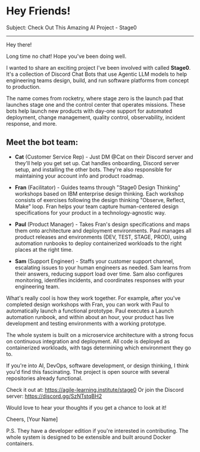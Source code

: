 # Hey Friends!

Subject: Check Out This Amazing AI Project - Stage0

---

Hey there!

Long time no chat! Hope you've been doing well.

I wanted to share an exciting project I've been involved with called **Stage0**. It's a collection of Discord Chat Bots that use Agentic LLM models to help engineering teams design, build, and run software platforms from concept to production.

The name comes from rocketry, where stage zero is the launch pad that launches stage one and the control center that operates missions. These bots help launch new products with day-one support for automated deployment, change management, quality control, observability, incident response, and more.

## Meet the bot team:

- **Cat** (Customer Service Rep) - Just DM @Cat on their Discord server and they'll help you get set up. Cat handles onboarding, Discord server setup, and installing the other bots. They're also responsible for maintaining your account info and product roadmap.

- **Fran** (Facilitator) - Guides teams through "Stage0 Design Thinking" workshops based on IBM enterprise design thinking. Each workshop consists of exercises following the design thinking "Observe, Reflect, Make" loop. Fran helps your team capture human-centered design specifications for your product in a technology-agnostic way.

- **Paul** (Product Manager) - Takes Fran's design specifications and maps them onto architecture and deployment environments. Paul manages all product releases and environments (DEV, TEST, STAGE, PROD), using automation runbooks to deploy containerized workloads to the right places at the right time.

- **Sam** (Support Engineer) - Staffs your customer support channel, escalating issues to your human engineers as needed. Sam learns from their answers, reducing support load over time. Sam also configures monitoring, identifies incidents, and coordinates responses with your engineering team.

What's really cool is how they work together. For example, after you've completed design workshops with Fran, you can work with Paul to automatically launch a functional prototype. Paul executes a Launch automation runbook, and within about an hour, your product has live development and testing environments with a working prototype.

The whole system is built on a microservice architecture with a strong focus on continuous integration and deployment. All code is deployed as containerized workloads, with tags determining which environment they go to.

If you're into AI, DevOps, software development, or design thinking, I think you'd find this fascinating. The project is open source with several repositories already functional.

Check it out at: https://agile-learning.institute/stage0
Or join the Discord server: https://discord.gg/SzNTstqBH2

Would love to hear your thoughts if you get a chance to look at it!

Cheers,
[Your Name]

P.S. They have a developer edition if you're interested in contributing. The whole system is designed to be extensible and built around Docker containers. 